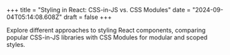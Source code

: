 +++
title = "Styling in React: CSS-in-JS vs. CSS Modules"
date = "2024-09-04T05:14:08.608Z"
draft = false
+++

  Explore different approaches to styling React components, comparing popular CSS-in-JS libraries with CSS Modules for modular and scoped styles.
        